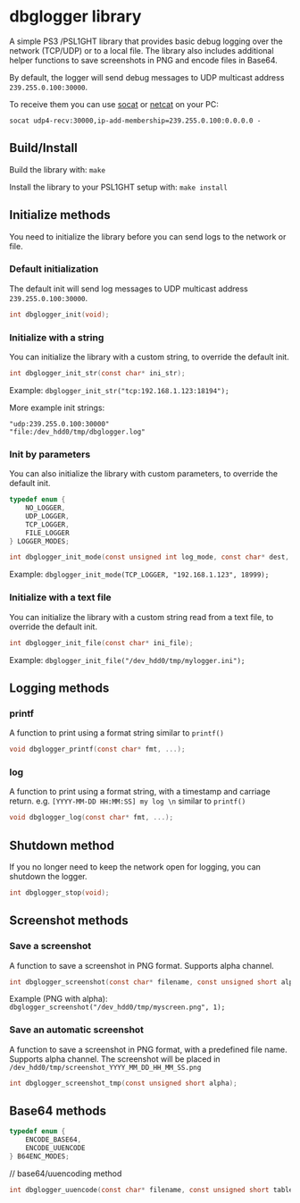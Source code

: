 # dbglogger library

A simple PS3 /PSL1GHT library that provides basic debug logging over the network (TCP/UDP) or to a local file.
The library also includes additional helper functions to save screenshots in PNG and encode files in Base64.

By default, the logger will send debug messages to UDP multicast address `239.255.0.100:30000`. 

To receive them you can use [socat](http://www.dest-unreach.org/socat/) or [netcat](http://netcat.sourceforge.net/) on your PC:

```
socat udp4-recv:30000,ip-add-membership=239.255.0.100:0.0.0.0 -
```



## Build/Install

Build the library with: `make`

Install the library to your PSL1GHT setup with: `make install`


## Initialize methods

You need to initialize the library before you can send logs to the network or file.

### Default initialization

The default init will send log messages to UDP multicast address `239.255.0.100:30000`.

```C    
int dbglogger_init(void);
```

### Initialize with a string

You can initialize the library with a custom string, to override the default init.

```C
int dbglogger_init_str(const char* ini_str);
```

Example:
`dbglogger_init_str("tcp:192.168.1.123:18194");`

More example init strings:
```
"udp:239.255.0.100:30000"
"file:/dev_hdd0/tmp/dbglogger.log"
```

### Init by parameters

You can also initialize the library with custom parameters, to override the default init.

```C
typedef enum {
	NO_LOGGER,
	UDP_LOGGER,
	TCP_LOGGER,
	FILE_LOGGER	
} LOGGER_MODES;
```

```C
int dbglogger_init_mode(const unsigned int log_mode, const char* dest, const u_short port);
```

Example:
`dbglogger_init_mode(TCP_LOGGER, "192.168.1.123", 18999);`


### Initialize with a text file

You can initialize the library with a custom string read from a text file, to override the default init.

```C
int dbglogger_init_file(const char* ini_file);
```

Example: `dbglogger_init_file("/dev_hdd0/tmp/mylogger.ini");`


## Logging methods

### printf

A function to print using a format string similar to `printf()`

```C
void dbglogger_printf(const char* fmt, ...);
```

### log

A function to print using a format string, with a timestamp and carriage return. e.g. `[YYYY-MM-DD HH:MM:SS] my log \n` similar to `printf()`
```C
void dbglogger_log(const char* fmt, ...);
```

## Shutdown method

If you no longer need to keep the network open for logging, you can shutdown the logger.

```C
int dbglogger_stop(void);
```


## Screenshot methods

### Save a screenshot

A function to save a screenshot in PNG format. Supports alpha channel.
```C
int dbglogger_screenshot(const char* filename, const unsigned short alpha);
```

Example (PNG with alpha):
`dbglogger_screenshot("/dev_hdd0/tmp/myscreen.png", 1);`

### Save an automatic screenshot

A function to save a screenshot in PNG format, with a predefined file name. Supports alpha channel.
The screenshot will be placed in `/dev_hdd0/tmp/screenshot_YYYY_MM_DD_HH_MM_SS.png`

```C
int dbglogger_screenshot_tmp(const unsigned short alpha);
```

## Base64 methods

```C
typedef enum {
	ENCODE_BASE64,
	ENCODE_UUENCODE
} B64ENC_MODES;
```

// base64/uuencoding method
```C
int dbglogger_uuencode(const char* filename, const unsigned short table);
```
